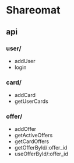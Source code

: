 # Shareomat

## api

### user/
* addUser
* login

### card/
* addCard
* getUserCards

### offer/
* addOffer
* getActiveOffers
* getCardOffers
* getOfferById/:offer_id
* useOfferById/:offer_id
